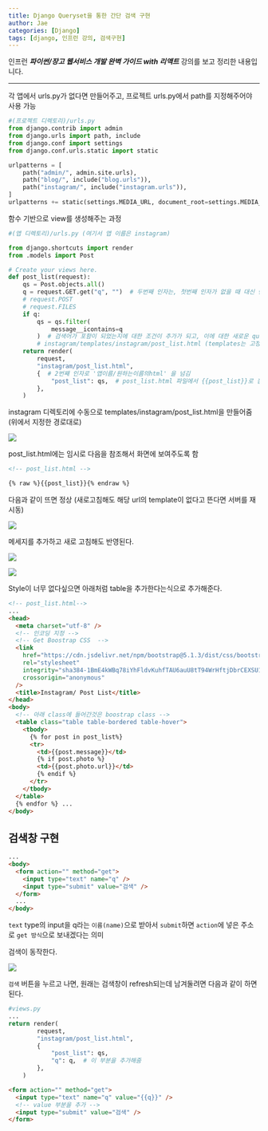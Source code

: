 ```yaml
---
title: Django Queryset을 통한 간단 검색 구현
author: Jae
categories: [Django]
tags: [django, 인프런 강의, 검색구현]
---
```


인프런 **_파이썬/장고 웹서비스 개발 완벽 가이드 with 리액트_** 강의를 보고 정리한 내용입니다.

---

각 앱에서 urls.py가 없다면 만들어주고, 프로젝트 urls.py에서 path를 지정해주어야 사용 가능

```python
#(프로젝트 디렉토리)/urls.py
from django.contrib import admin
from django.urls import path, include
from django.conf import settings
from django.conf.urls.static import static

urlpatterns = [
    path("admin/", admin.site.urls),
    path("blog/", include("blog.urls")),
    path("instagram/", include("instagram.urls")),
]
urlpatterns += static(settings.MEDIA_URL, document_root=settings.MEDIA_ROOT)
```

함수 기반으로 view를 생성해주는 과정

```python
#(앱 디렉토리)/urls.py (여기서 앱 이름은 instagram)

from django.shortcuts import render
from .models import Post

# Create your views here.
def post_list(request):
    qs = Post.objects.all()
    q = request.GET.get("q", "")  # 두번째 인자는, 첫번째 인자가 없을 때 대신 반환할 값
    # request.POST
    # request.FILES
    if q:
        qs = qs.filter(
            message__icontains=q
        )  # 검색어가 포함이 되었는지에 대한 조건이 추가가 되고, 이에 대한 새로운 queryset이 반환됨
        # instagram/templates/instagram/post_list.html (templates는 고정이고 그 이후 부분을 아래 두번째 인자에서 지정해준것)
    return render(
        request,
        "instagram/post_list.html",
        {  # 2번째 인자로 '앱이름/원하는이름의html' 을 넘김
            "post_list": qs,  # post_list.html 파일에서 {{post_list}}로 참조하게 됨 (공교롭게 지금 함수랑 이름이 같지만, 중요한건 3번째 인자로 들어간 이 이름)
        },
    )
```

instagram 디렉토리에 수동으로 templates/instagram/post_list.html을 만들어줌 (위에서 지정한 경로대로)

![](https://velog.velcdn.com/images/a87380/post/a5caf7a1-e6af-4eeb-a29f-a19eca26029f/image.png)

post_list.html에는 임시로 다음을 참조해서 화면에 보여주도록 함

```html
<!-- post_list.html -->

{% raw %}{{post_list}}{% endraw %}
```

다음과 같이 뜨면 정상 (새로고침해도 해당 url의 template이 없다고 뜬다면 서버를 재시동)

![](https://velog.velcdn.com/images/a87380/post/0aed116d-69cd-4a82-9f27-967e092cc197/image.png)

메세지를 추가하고 새로 고침해도 반영된다.

![](https://velog.velcdn.com/images/a87380/post/200adbdf-50b5-4c61-a5ba-aacc05c50ab6/image.png)

![](https://velog.velcdn.com/images/a87380/post/10fc2711-cb3f-43bd-abf6-34bdedbe944f/image.png)

Style이 너무 없다싶으면 아래처럼 table을 추가한다는식으로 추가해준다.

```html
<!-- post_list.html-->
...
<head>
  <meta charset="utf-8" />
  <!-- 인코딩 지정 -->
  <!-- Get Boostrap CSS  -->
  <link
    href="https://cdn.jsdelivr.net/npm/bootstrap@5.1.3/dist/css/bootstrap.min.css"
    rel="stylesheet"
    integrity="sha384-1BmE4kWBq78iYhFldvKuhfTAU6auU8tT94WrHftjDbrCEXSU1oBoqyl2QvZ6jIW3"
    crossorigin="anonymous"
  />
  <title>Instagram/ Post List</title>
</head>
<body>
  <!-- 아래 class에 들어간것은 boostrap class -->
  <table class="table table-bordered table-hover">
    <tbody>
      {% for post in post_list%}
      <tr>
        <td>{{post.message}}</td>
        {% if post.photo %}
        <td>{{post.photo.url}}</td>
        {% endif %}
      </tr>
    </tbody>
  </table>
  {% endfor %} ...
</body>
```

## 검색창 구현

```html
...
<body>
  <form action="" method="get">
    <input type="text" name="q" />
    <input type="submit" value="검색" />
  </form>
  ...
</body>
```

`text` type의 input을 q라는 `이름(name)`으로 받아서 `submit`하면 `action`에 넣은 주소로 `get 방식`으로 보내겠다는 의미

검색이 동작한다.

![](https://velog.velcdn.com/images/a87380/post/6844dac6-1318-417a-a26b-bb4d93129151/image.png)

`검색` 버튼을 누르고 나면, 원래는 검색창이 refresh되는데 남겨둘려면 다음과 같이 하면 된다.

```python
#views.py
...
return render(
        request,
        "instagram/post_list.html",
        {
            "post_list": qs,
            "q": q,  # 이 부분을 추가해줌
        },
    )
```

```html
<form action="" method="get">
  <input type="text" name="q" value="{{q}}" />
  <!-- value 부분을 추가 -->
  <input type="submit" value="검색" />
</form>
```
